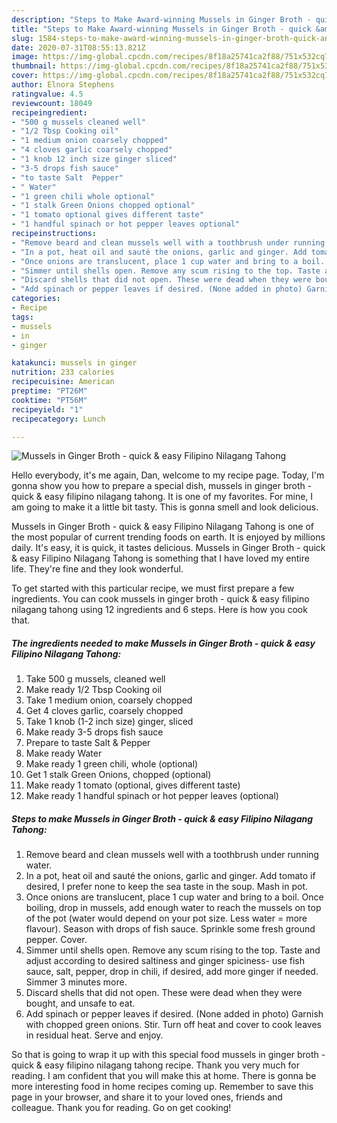 ```yaml
---
description: "Steps to Make Award-winning Mussels in Ginger Broth - quick &amp;amp; easy Filipino Nilagang Tahong"
title: "Steps to Make Award-winning Mussels in Ginger Broth - quick &amp;amp; easy Filipino Nilagang Tahong"
slug: 1584-steps-to-make-award-winning-mussels-in-ginger-broth-quick-and-amp-easy-filipino-nilagang-tahong
date: 2020-07-31T08:55:13.821Z
image: https://img-global.cpcdn.com/recipes/8f18a25741ca2f88/751x532cq70/mussels-in-ginger-broth-quick-easy-filipino-nilagang-tahong-recipe-main-photo.jpg
thumbnail: https://img-global.cpcdn.com/recipes/8f18a25741ca2f88/751x532cq70/mussels-in-ginger-broth-quick-easy-filipino-nilagang-tahong-recipe-main-photo.jpg
cover: https://img-global.cpcdn.com/recipes/8f18a25741ca2f88/751x532cq70/mussels-in-ginger-broth-quick-easy-filipino-nilagang-tahong-recipe-main-photo.jpg
author: Elnora Stephens
ratingvalue: 4.5
reviewcount: 18049
recipeingredient:
- "500 g mussels cleaned well"
- "1/2 Tbsp Cooking oil"
- "1 medium onion coarsely chopped"
- "4 cloves garlic coarsely chopped"
- "1 knob 12 inch size ginger sliced"
- "3-5 drops fish sauce"
- "to taste Salt  Pepper"
- " Water"
- "1 green chili whole optional"
- "1 stalk Green Onions chopped optional"
- "1 tomato optional gives different taste"
- "1 handful spinach or hot pepper leaves optional"
recipeinstructions:
- "Remove beard and clean mussels well with a toothbrush under running water."
- "In a pot, heat oil and sauté the onions, garlic and ginger. Add tomato if desired, I prefer none to keep the sea taste in the soup. Mash in pot."
- "Once onions are translucent, place 1 cup water and bring to a boil. Once boiling, drop in mussels, add enough water to reach the mussels on top of the pot (water would depend on your pot size. Less water = more flavour). Season with drops of fish sauce. Sprinkle some fresh ground pepper. Cover."
- "Simmer until shells open. Remove any scum rising to the top. Taste and adjust according to desired saltiness and ginger spiciness- use fish sauce, salt, pepper, drop in chili, if desired, add more ginger if needed. Simmer 3 minutes more."
- "Discard shells that did not open. These were dead when they were bought, and unsafe to eat."
- "Add spinach or pepper leaves if desired. (None added in photo) Garnish with chopped green onions. Stir. Turn off heat and cover to cook leaves in residual heat. Serve and enjoy."
categories:
- Recipe
tags:
- mussels
- in
- ginger

katakunci: mussels in ginger 
nutrition: 233 calories
recipecuisine: American
preptime: "PT26M"
cooktime: "PT56M"
recipeyield: "1"
recipecategory: Lunch

---
```



![Mussels in Ginger Broth - quick &amp; easy Filipino Nilagang Tahong](https://img-global.cpcdn.com/recipes/8f18a25741ca2f88/751x532cq70/mussels-in-ginger-broth-quick-easy-filipino-nilagang-tahong-recipe-main-photo.jpg)

Hello everybody, it's me again, Dan, welcome to my recipe page. Today, I'm gonna show you how to prepare a special dish, mussels in ginger broth - quick &amp; easy filipino nilagang tahong. It is one of my favorites. For mine, I am going to make it a little bit tasty. This is gonna smell and look delicious.

Mussels in Ginger Broth - quick &amp; easy Filipino Nilagang Tahong is one of the most popular of current trending foods on earth. It is enjoyed by millions daily. It's easy, it is quick, it tastes delicious. Mussels in Ginger Broth - quick &amp; easy Filipino Nilagang Tahong is something that I have loved my entire life. They're fine and they look wonderful.




To get started with this particular recipe, we must first prepare a few ingredients. You can cook mussels in ginger broth - quick &amp; easy filipino nilagang tahong using 12 ingredients and 6 steps. Here is how you cook that.

<!--inarticleads1-->

##### The ingredients needed to make Mussels in Ginger Broth - quick &amp; easy Filipino Nilagang Tahong:

1. Take 500 g mussels, cleaned well
1. Make ready 1/2 Tbsp Cooking oil
1. Take 1 medium onion, coarsely chopped
1. Get 4 cloves garlic, coarsely chopped
1. Take 1 knob (1-2 inch size) ginger, sliced
1. Make ready 3-5 drops fish sauce
1. Prepare to taste Salt &amp; Pepper
1. Make ready  Water
1. Make ready 1 green chili, whole (optional)
1. Get 1 stalk Green Onions, chopped (optional)
1. Make ready 1 tomato (optional, gives different taste)
1. Make ready 1 handful spinach or hot pepper leaves (optional)




<!--inarticleads2-->

##### Steps to make Mussels in Ginger Broth - quick &amp; easy Filipino Nilagang Tahong:

1. Remove beard and clean mussels well with a toothbrush under running water.
1. In a pot, heat oil and sauté the onions, garlic and ginger. Add tomato if desired, I prefer none to keep the sea taste in the soup. Mash in pot.
1. Once onions are translucent, place 1 cup water and bring to a boil. Once boiling, drop in mussels, add enough water to reach the mussels on top of the pot (water would depend on your pot size. Less water = more flavour). Season with drops of fish sauce. Sprinkle some fresh ground pepper. Cover.
1. Simmer until shells open. Remove any scum rising to the top. Taste and adjust according to desired saltiness and ginger spiciness- use fish sauce, salt, pepper, drop in chili, if desired, add more ginger if needed. Simmer 3 minutes more.
1. Discard shells that did not open. These were dead when they were bought, and unsafe to eat.
1. Add spinach or pepper leaves if desired. (None added in photo) Garnish with chopped green onions. Stir. Turn off heat and cover to cook leaves in residual heat. Serve and enjoy.




So that is going to wrap it up with this special food mussels in ginger broth - quick &amp; easy filipino nilagang tahong recipe. Thank you very much for reading. I am confident that you will make this at home. There is gonna be more interesting food in home recipes coming up. Remember to save this page in your browser, and share it to your loved ones, friends and colleague. Thank you for reading. Go on get cooking!
